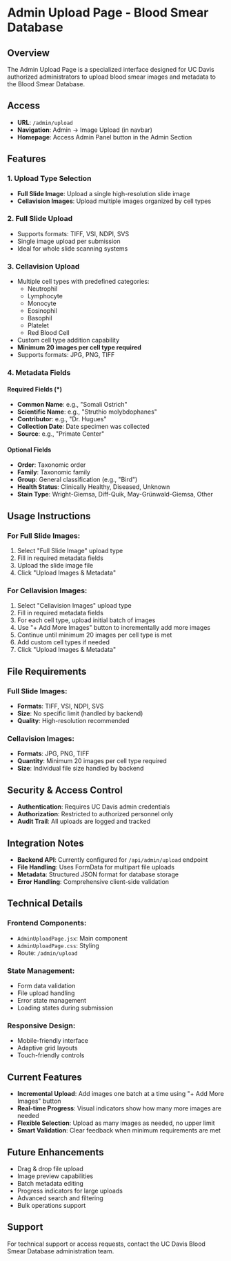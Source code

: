 # Admin Upload Page - Blood Smear Database

## Overview
The Admin Upload Page is a specialized interface designed for UC Davis authorized administrators to upload blood smear images and metadata to the Blood Smear Database.

## Access
- **URL**: `/admin/upload`
- **Navigation**: Admin → Image Upload (in navbar)
- **Homepage**: Access Admin Panel button in the Admin Section

## Features

### 1. Upload Type Selection
- **Full Slide Image**: Upload a single high-resolution slide image
- **Cellavision Images**: Upload multiple images organized by cell types

### 2. Full Slide Upload
- Supports formats: TIFF, VSI, NDPI, SVS
- Single image upload per submission
- Ideal for whole slide scanning systems

### 3. Cellavision Upload
- Multiple cell types with predefined categories:
  - Neutrophil
  - Lymphocyte
  - Monocyte
  - Eosinophil
  - Basophil
  - Platelet
  - Red Blood Cell
- Custom cell type addition capability
- **Minimum 20 images per cell type required**
- Supports formats: JPG, PNG, TIFF

### 4. Metadata Fields

#### Required Fields (*)
- **Common Name**: e.g., "Somali Ostrich"
- **Scientific Name**: e.g., "Struthio molybdophanes"
- **Contributor**: e.g., "Dr. Hugues"
- **Collection Date**: Date specimen was collected
- **Source**: e.g., "Primate Center"

#### Optional Fields
- **Order**: Taxonomic order
- **Family**: Taxonomic family
- **Group**: General classification (e.g., "Bird")
- **Health Status**: Clinically Healthy, Diseased, Unknown
- **Stain Type**: Wright-Giemsa, Diff-Quik, May-Grünwald-Giemsa, Other

## Usage Instructions

### For Full Slide Images:
1. Select "Full Slide Image" upload type
2. Fill in required metadata fields
3. Upload the slide image file
4. Click "Upload Images & Metadata"

### For Cellavision Images:
1. Select "Cellavision Images" upload type
2. Fill in required metadata fields
3. For each cell type, upload initial batch of images
4. Use "+ Add More Images" button to incrementally add more images
5. Continue until minimum 20 images per cell type is met
6. Add custom cell types if needed
7. Click "Upload Images & Metadata"

## File Requirements

### Full Slide Images:
- **Formats**: TIFF, VSI, NDPI, SVS
- **Size**: No specific limit (handled by backend)
- **Quality**: High-resolution recommended

### Cellavision Images:
- **Formats**: JPG, PNG, TIFF
- **Quantity**: Minimum 20 images per cell type required
- **Size**: Individual file size handled by backend

## Security & Access Control
- **Authentication**: Requires UC Davis admin credentials
- **Authorization**: Restricted to authorized personnel only
- **Audit Trail**: All uploads are logged and tracked

## Integration Notes
- **Backend API**: Currently configured for `/api/admin/upload` endpoint
- **File Handling**: Uses FormData for multipart file uploads
- **Metadata**: Structured JSON format for database storage
- **Error Handling**: Comprehensive client-side validation

## Technical Details

### Frontend Components:
- `AdminUploadPage.jsx`: Main component
- `AdminUploadPage.css`: Styling
- Route: `/admin/upload`

### State Management:
- Form data validation
- File upload handling
- Error state management
- Loading states during submission

### Responsive Design:
- Mobile-friendly interface
- Adaptive grid layouts
- Touch-friendly controls

## Current Features
- **Incremental Upload**: Add images one batch at a time using "+ Add More Images" button
- **Real-time Progress**: Visual indicators show how many more images are needed
- **Flexible Selection**: Upload as many images as needed, no upper limit
- **Smart Validation**: Clear feedback when minimum requirements are met

## Future Enhancements
- Drag & drop file upload
- Image preview capabilities
- Batch metadata editing
- Progress indicators for large uploads
- Advanced search and filtering
- Bulk operations support

## Support
For technical support or access requests, contact the UC Davis Blood Smear Database administration team.
